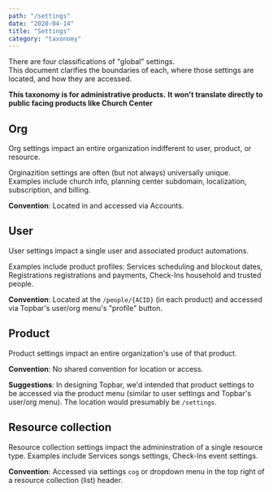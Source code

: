 ```yaml
---
path: "/settings"
date: "2020-04-14"
title: "Settings"
category: "taxonomy"
---
```


There are four classifications of "global" settings.  
This document clarifies the boundaries of each, where those settings are located, and how they are accessed.

**This taxonomy is for administrative products.**
**It won't translate directly to public facing products like Church Center**

## Org

Org settings impact an entire organization indifferent to user, product, or resource.

Orginazition settings are often (but not always) universally unique.
Examples include church info, planning center subdomain, localization, subscription, and billing.

**Convention**: Located in and accessed via Accounts.

## User

User settings impact a single user and associated product automations.

Examples include product profiles: Services scheduling and blockout dates, Registrations registrations and payments, Check-Ins household and trusted people.

**Convention**: Located at the `/people/{ACID}` (in each product) and accessed via Topbar's user/org menu's "profile" button.

## Product

Product settings impact an entire organization's use of that product.

**Convention**: No shared convention for location or access.

**Suggestions**: In designing Topbar, we'd intended that product settings to be accessed via the product menu (similar to user settings and Topbar's user/org menu). The location would presumably be `/settings`.

## Resource collection

Resource collection settings impact the admininstration of a single resource type.
Examples include Services songs settings, Check-Ins event settings.

**Convention**: Accessed via settings `cog` or dropdown menu in the top right of a resource collection (list) header.
